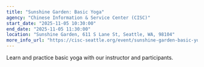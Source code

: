 ```yaml
---
title: "Sunshine Garden: Basic Yoga"
agency: "Chinese Information & Service Center (CISC)"
start_date: "2025-11-05 10:30:00"
end_date: "2025-11-05 11:30:00"
location: "Sunshine Garden, 611 S Lane St, Seattle, WA, 98104"
more_info_url: "https://cisc-seattle.org/event/sunshine-garden-basic-yoga-3/2025-11-05/"
---
```


Learn and practice basic yoga with our instructor and participants.

